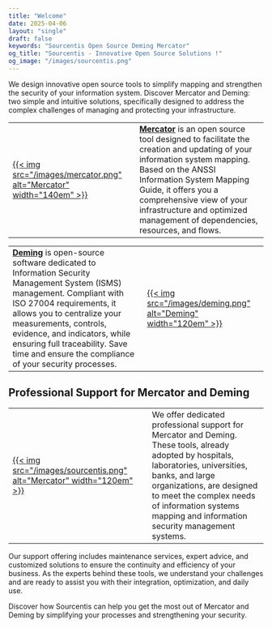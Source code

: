 ```yaml
---
title: "Welcome"
date: 2025-04-06
layout: "single"
draft: false
keywords: "Sourcentis Open Source Deming Mercator"
og_title: "Sourcentis - Innovative Open Source Solutions !"
og_image: "/images/sourcentis.png"
---
```



We design innovative open source tools to simplify mapping and strengthen the security of your information system. Discover Mercator and Deming: two simple and intuitive solutions, specifically designed to address the complex challenges of managing and protecting your infrastructure.

| | |
|----|----|
| [{{< img src="/images/mercator.png" alt="Mercator" width="140em" >}}](/mercator) | **[Mercator](/mercator)** is an open source tool designed to facilitate the creation and updating of your information system mapping. Based on the ANSSI Information System Mapping Guide, it offers you a comprehensive view of your infrastructure and optimized management of dependencies, resources, and flows. |

| | |
|----|----|
| **[Deming](/deming/)** is open-source software dedicated to Information Security Management System (ISMS) management. Compliant with ISO 27004 requirements, it allows you to centralize your measurements, controls, evidence, and indicators, while ensuring full traceability. Save time and ensure the compliance of your security processes. | [{{< img src="/images/deming.png" alt="Deming" width="120em" >}}](/deming/) |

## Professional Support for Mercator and Deming

| | | |
|----|----|----|
| [{{< img src="/images/sourcentis.png" alt="Mercator" width="120em" >}}](/support/) | | We offer dedicated professional support for Mercator and Deming. These tools, already adopted by hospitals, laboratories, universities, banks, and large organizations, are designed to meet the complex needs of information systems mapping and information security management systems.

Our support offering includes maintenance services, expert advice, and customized solutions to ensure the continuity and efficiency of your business. As the experts behind these tools, we understand your challenges and are ready to assist you with their integration, optimization, and daily use.

Discover how Sourcentis can help you get the most out of Mercator and Deming by simplifying your processes and strengthening your security.
